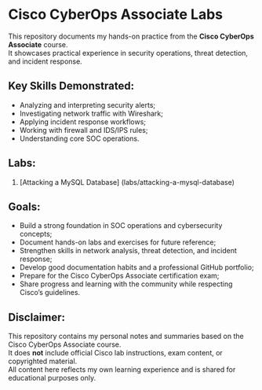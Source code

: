 # Cisco CyberOps Associate Labs

This repository documents my hands-on practice from the **Cisco CyberOps Associate** course.  
It showcases practical experience in security operations, threat detection, and incident response.

## Key Skills Demonstrated:
- Analyzing and interpreting security alerts;  
- Investigating network traffic with Wireshark; 
- Applying incident response workflows; 
- Working with firewall and IDS/IPS rules;
- Understanding core SOC operations.

## Labs:
1. [Attacking a MySQL Database] (labs/attacking-a-mysql-database)

## Goals:
- Build a strong foundation in SOC operations and cybersecurity concepts;
- Document hands-on labs and exercises for future reference;
- Strengthen skills in network analysis, threat detection, and incident response; 
- Develop good documentation habits and a professional GitHub portfolio;
- Prepare for the Cisco CyberOps Associate certification exam;
- Share progress and learning with the community while respecting Cisco’s guidelines.

## Disclaimer:
This repository contains my personal notes and summaries based on the Cisco CyberOps Associate course.  
It does **not** include official Cisco lab instructions, exam content, or copyrighted material.  
All content here reflects my own learning experience and is shared for educational purposes only.  

